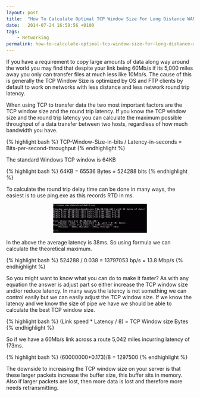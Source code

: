 ```yaml
---
layout: post
title:  "How To Calculate Optimal TCP Window Size For Long Distance WAN Link"
date:   2014-07-24 16:59:56 +0100
tags:
    - Networking
permalink: how-to-calculate-optimal-tcp-window-size-for-long-distance-wan-link/
---
```

If you have a requirement to copy large amounts of data along way around the world 
you may find that despite your link being 60Mb/s if its 5,000 miles away you only 
can transfer files at much less like 10Mb/s. The cause of this is generally the TCP 
Window Size is optimized by OS and FTP clients by default to work on networks with 
less distance and less network round trip latency.

When using TCP to transfer data the two most important factors are the TCP window 
size and the round trip latency.  If you know the TCP window size and the round trip 
latency you can calculate the maximum possible throughput of a data transfer between 
two hosts, regardless of how much bandwidth you have.

{% highlight bash %}
TCP-Window-Size-in-bits / Latency-in-seconds = Bits-per-second-throughput
{% endhighlight %}

The standard Windows TCP window is 64KB

{% highlight bash %}
64KB = 65536 Bytes = 524288 bits
{% endhighlight %}

To calculate the round trip delay time can be done in many ways, the easiest is to use 
ping.exe as this records RTD in ms.

<center><img src="/images/RTD.gif" width="50%"></center>

In the above the average latency is 38ms.  So using formula we can calculate the theoretical 
maximum.

{% highlight bash %}
524288 / 0.038 = 13797053 bp/s = 13.8 Mbp/s
{% endhighlight %}

So you might want to know what you can do to make it faster? As with any equation 
the answer is adjust part so either increase the TCP window size and/or reduce latency. 
In many ways the latency is not something we can control easily but we can easily adjust 
the TCP window size.  If we know the latency and we know the size of pipe we have we 
should be able to calculate the best TCP window size.

{% highlight bash %}
(Link speed * Latency / 8) = TCP Window size Bytes
{% endhighlight %}

So if we have a 60Mb/s link across a route 5,042 miles incurring latency of 173ms.

{% highlight bash %}
(60000000*0.173)/8 = 1297500
{% endhighlight %}

The downside to increasing the TCP window size on your server is that these larger 
packets increase the buffer size, this buffer sits in memory. Also if larger packets are 
lost, then more data is lost and therefore more needs retransmitting.
